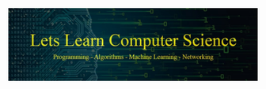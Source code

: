 <html>
<head>
	<title>LLCS School</title>
</head>
<body>
	<img src='llcs_cover_pic.jpg'>
</body>
</html>